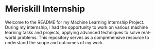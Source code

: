 # Meriskill Internship
Welcome to the README for my Machine Learning Internship Project. During my internship, I had the opportunity to work on various machine learning tasks and projects, applying advanced techniques to solve real-world problems. This repository serves as a comprehensive resource to understand the scope and outcomes of my work.
